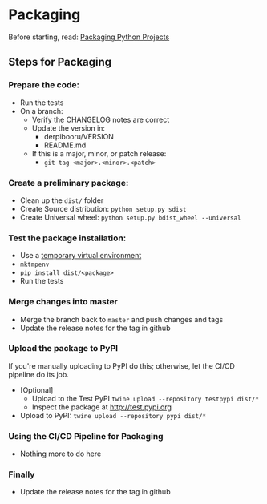 # Packaging

Before starting, read: [Packaging Python Projects](https://packaging.python.org/tutorials/packaging-projects/)

## Steps for Packaging

### Prepare the code:
- Run the tests
- On a branch:
  - Verify the CHANGELOG notes are correct
  - Update the version in:
    - derpibooru/VERSION
    - README.md
  - If this is a major, minor, or patch release:
    - `git tag <major>.<minor>.<patch>`

### Create a preliminary package:
- Clean up the `dist/` folder
- Create Source distribution: `python setup.py sdist`
- Create Universal wheel: `python setup.py bdist_wheel --universal`

### Test the package installation:
- Use a [temporary virtual environment](https://virtualenvwrapper.readthedocs.io/en/latest/command_ref.html)
- `mktmpenv`
- `pip install dist/<package>`
- Run the tests

### Merge changes into master
- Merge the branch back to `master` and push changes and tags
- Update the release notes for the tag in github

### Upload the package to PyPI
If you're manually uploading to PyPI do this; otherwise, let the CI/CD pipeline
do its job.

- [Optional]
  - Upload to the Test PyPI `twine upload --repository testpypi dist/*`
  - Inspect the package at http://test.pypi.org
- Upload to PyPI: `twine upload --repository pypi dist/*`

### Using the CI/CD Pipeline for Packaging
- Nothing more to do here

### Finally
- Update the release notes for the tag in github
